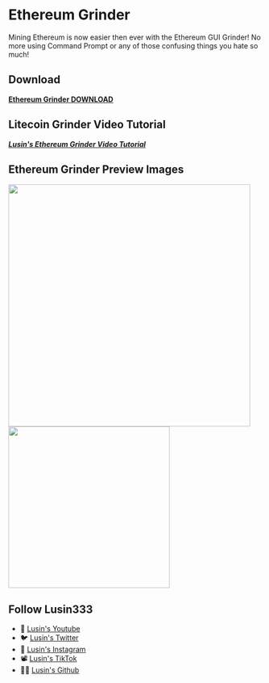 # Ethereum Grinder
Mining Ethereum is now easier then ever with the Ethereum GUI Grinder! No more using Command Prompt or any of those confusing things you hate so much!

## Download
**[Ethereum Grinder DOWNLOAD](https://github.com/Lusin333/Ethereum-Grinder/releases/download/2017-03-17/Ethereum.Grinder.exe)**

## Litecoin Grinder Video Tutorial
[**_Lusin's Ethereum Grinder Video Tutorial_**](https://youtu.be/kHbj7Lmb5HA)


## Ethereum Grinder Preview Images
<div id="Preview Images">

</a>
<img src="https://raw.githubusercontent.com/Lusin333/Ethereum-Grinder/master/Ethereum%20Grinder%20Preview%20Pic.png" data-canonical-src="https://raw.githubusercontent.com/Lusin333/Ethereum-Grinder/master/Ethereum%20Grinder%20Preview%20Pic.png" width="480" />
</a>
<img src="https://raw.githubusercontent.com/Lusin333/Ethereum-GUI-Grinder/master/Ethereum%20Grinder%20Symbol%20-%20Lusin.png" data-canonical-src="https://raw.githubusercontent.com/Lusin333/Ethereum-GUI-Grinder/master/Ethereum%20Grinder%20Symbol%20-%20Lusin.png" width="320" />
</a>


## Follow Lusin333
* 🎥 [Lusin's Youtube](https://www.Youtube.com/c/Lusin333?sub_confirmation=1)
* 🐦 [Lusin's Twitter](https://Twitter.com/Lusin333)
* 📸 [Lusin's Instagram](https://www.instagram.com/Lusin.333)
* 📽️ [Lusin's TikTok](https://www.tiktok.com/@lusin.333)
* 👩‍💻 [Lusin's Github](https://Github.com/Lusin333)
